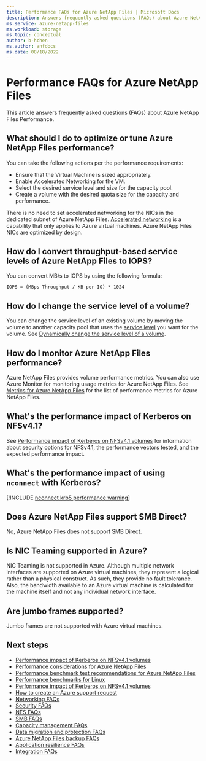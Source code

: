 ```yaml
---
title: Performance FAQs for Azure NetApp Files | Microsoft Docs
description: Answers frequently asked questions (FAQs) about Azure NetApp Files Performance.
ms.service: azure-netapp-files
ms.workload: storage
ms.topic: conceptual
author: b-hchen
ms.author: anfdocs
ms.date: 08/18/2022
---
```

# Performance FAQs for Azure NetApp Files

This article answers frequently asked questions (FAQs) about Azure NetApp Files Performance.

## What should I do to optimize or tune Azure NetApp Files performance?

You can take the following actions per the performance requirements: 
- Ensure that the Virtual Machine is sized appropriately.
- Enable Accelerated Networking for the VM.
- Select the desired service level and size for the capacity pool.
- Create a volume with the desired quota size for the capacity and performance.

There is no need to set accelerated networking for the NICs in the dedicated subnet of Azure NetApp Files. [Accelerated networking](../virtual-network/virtual-machine-network-throughput.md) is a capability that only applies to Azure virtual machines. Azure NetApp Files NICs are optimized by design.

## How do I convert throughput-based service levels of Azure NetApp Files to IOPS?

You can convert MB/s to IOPS by using the following formula:  

`IOPS = (MBps Throughput / KB per IO) * 1024`

## How do I change the service level of a volume?

You can change the service level of an existing volume by moving the volume to another capacity pool that uses the [service level](azure-netapp-files-service-levels.md) you want for the volume. See [Dynamically change the service level of a volume](dynamic-change-volume-service-level.md). 

## How do I monitor Azure NetApp Files performance?

Azure NetApp Files provides volume performance metrics. You can also use Azure Monitor for monitoring usage metrics for Azure NetApp Files. See [Metrics for Azure NetApp Files](azure-netapp-files-metrics.md) for the list of performance metrics for Azure NetApp Files.

## What's the performance impact of Kerberos on NFSv4.1?

See [Performance impact of Kerberos on NFSv4.1 volumes](performance-impact-kerberos.md) for information about security options for NFSv4.1, the performance vectors tested, and the expected performance impact. 

## What's the performance impact of using `nconnect` with Kerberos?

[!INCLUDE [nconnect krb5 performance warning](includes/kerberos-nconnect-performance.md)]

## Does Azure NetApp Files support SMB Direct?

No, Azure NetApp Files does not support SMB Direct. 

## Is NIC Teaming supported in Azure?

NIC Teaming is not supported in Azure. Although multiple network interfaces are supported on Azure virtual machines, they represent a logical rather than a physical construct. As such, they provide no fault tolerance.  Also, the bandwidth available to an Azure virtual machine is calculated for the machine itself and not any individual network interface.

## Are jumbo frames supported?

Jumbo frames are not supported with Azure virtual machines.

## Next steps  

- [Performance impact of Kerberos on NFSv4.1 volumes](performance-impact-kerberos.md)
- [Performance considerations for Azure NetApp Files](azure-netapp-files-performance-considerations.md)
- [Performance benchmark test recommendations for Azure NetApp Files](azure-netapp-files-performance-metrics-volumes.md)
- [Performance benchmarks for Linux](performance-benchmarks-linux.md)
- [Performance impact of Kerberos on NFSv4.1 volumes](performance-impact-kerberos.md)
- [How to create an Azure support request](../azure-portal/supportability/how-to-create-azure-support-request.md)
- [Networking FAQs](faq-networking.md)
- [Security FAQs](faq-security.md)
- [NFS FAQs](faq-nfs.md)
- [SMB FAQs](faq-smb.md)
- [Capacity management FAQs](faq-capacity-management.md)
- [Data migration and protection FAQs](faq-data-migration-protection.md)
- [Azure NetApp Files backup FAQs](faq-backup.md)
- [Application resilience FAQs](faq-application-resilience.md)
- [Integration FAQs](faq-integration.md)